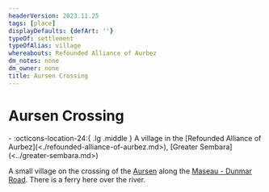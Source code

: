 ```yaml
---
headerVersion: 2023.11.25
tags: [place]
displayDefaults: {defArt: ''}
typeOf: settlement
typeOfAlias: village
whereabouts: Refounded Alliance of Aurbez
dm_notes: none
dm_owner: none
title: Aursen Crossing
---
```

# Aursen Crossing
<div class="grid cards ext-narrow-margin ext-one-column" markdown>
-    :octicons-location-24:{ .lg .middle } A village in the [Refounded Alliance of Aurbez](<./refounded-alliance-of-aurbez.md>), [Greater Sembara](<../greater-sembara.md>)  
</div>


A small village on the crossing of the [Aursen](<../../istaros-watershed/rivers/aursen.md>) along the [Maseau - Dunmar Road](<../roads/maseau-dunmar-road.md>). There is a ferry here over the river. 